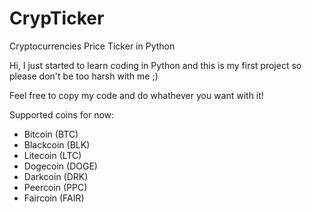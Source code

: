 CrypTicker
==========

Cryptocurrencies Price Ticker in Python


Hi, I just started to learn coding in Python and this is my first project so please don't be too harsh with me ;)

Feel free to copy my code and do whathever you want with it!


Supported coins for now:

- Bitcoin (BTC)
- Blackcoin (BLK)
- Litecoin (LTC)
- Dogecoin (DOGE)
- Darkcoin (DRK)
- Peercoin (PPC)
- Faircoin (FAIR)
